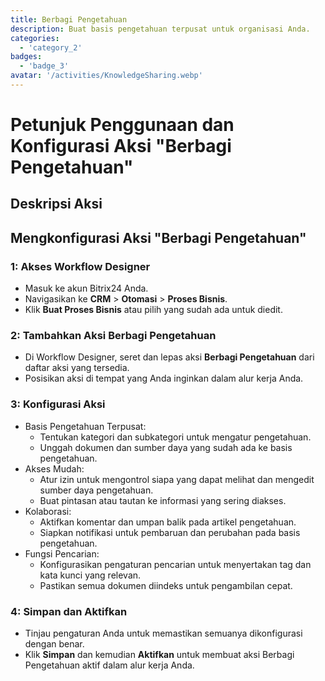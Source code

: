 ```yaml
---
title: Berbagi Pengetahuan
description: Buat basis pengetahuan terpusat untuk organisasi Anda.
categories: 
  - 'category_2'
badges: 
  - 'badge_3'
avatar: '/activities/KnowledgeSharing.webp'
---
```

# Petunjuk Penggunaan dan Konfigurasi Aksi "Berbagi Pengetahuan"

## Deskripsi Aksi

## **Mengkonfigurasi Aksi "Berbagi Pengetahuan"**

### 1: Akses Workflow Designer
- Masuk ke akun Bitrix24 Anda.
- Navigasikan ke **CRM** > **Otomasi** > **Proses Bisnis**.
- Klik **Buat Proses Bisnis** atau pilih yang sudah ada untuk diedit.

### 2: Tambahkan Aksi Berbagi Pengetahuan
- Di Workflow Designer, seret dan lepas aksi **Berbagi Pengetahuan** dari daftar aksi yang tersedia.
- Posisikan aksi di tempat yang Anda inginkan dalam alur kerja Anda.

### 3: Konfigurasi Aksi
- Basis Pengetahuan Terpusat:
  - Tentukan kategori dan subkategori untuk mengatur pengetahuan.
  - Unggah dokumen dan sumber daya yang sudah ada ke basis pengetahuan.
- Akses Mudah:
  - Atur izin untuk mengontrol siapa yang dapat melihat dan mengedit sumber daya pengetahuan.
  - Buat pintasan atau tautan ke informasi yang sering diakses.
- Kolaborasi:
  - Aktifkan komentar dan umpan balik pada artikel pengetahuan.
  - Siapkan notifikasi untuk pembaruan dan perubahan pada basis pengetahuan.
- Fungsi Pencarian:
  - Konfigurasikan pengaturan pencarian untuk menyertakan tag dan kata kunci yang relevan.
  - Pastikan semua dokumen diindeks untuk pengambilan cepat.

### 4: Simpan dan Aktifkan
- Tinjau pengaturan Anda untuk memastikan semuanya dikonfigurasi dengan benar.
- Klik **Simpan** dan kemudian **Aktifkan** untuk membuat aksi Berbagi Pengetahuan aktif dalam alur kerja Anda.